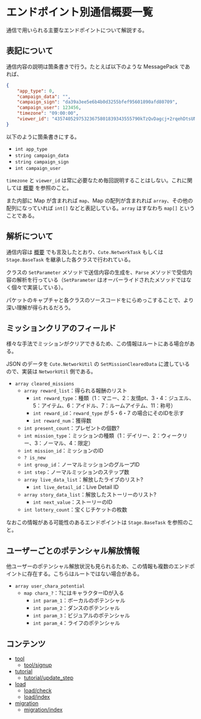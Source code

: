 # エンドポイント別通信概要一覧

通信で用いられる主要なエンドポイントについて解説する。

## 表記について

通信内容の説明は箇条書きで行う。たとえば以下のような MessagePack であれば、

```json
{
    "app_type": 0,
    "campaign_data": "",
    "campaign_sign": "da39a3ee5e6b4b0d3255bfef95601890afd80709",
    "campaign_user": 123456,
    "timezone": "09:00:00",
    "viewer_id": "43574052975323675801839343555790kTzQvDagcj+2rqehDtsUNn6Wz6MpZoVI7+cjDldkOhU="
}
```

以下のように箇条書きにする。

- `int app_type`
- `string campaign_data`
- `string campaign_sign`
- `int campaign_user`

`timezone` と `viewer_id` は常に必要なため毎回説明することはしない。これに関しては [概要](../general.md) を参照のこと。

また内部に Map が含まれれば `map`、Map の配列が含まれれば `array`、その他の配列になっていれば `int[]` などと表記している。`array` はすなわち `map[]` ということである。

## 解析について

通信内容は [概要](../general.md) でも言及したとおり、`Cute.NetworkTask` もしくは `Stage.BaseTask` を継承した各クラスで行われている。

クラスの `SetParameter` メソッドで送信内容の生成を、`Parse` メソッドで受信内容の解析を行っている（`SetParameter` はオーバーライドされたメソッドではなく個々で実装している）。

パケットのキャプチャと各クラスのソースコードをにらめっこすることで、より深い理解が得られるだろう。

## ミッションクリアのフィールド

様々な手法でミッションがクリアできるため、この情報はルートにある場合がある。

JSON のデータを `Cute.NetworkUtil` の `SetMissionClearedData` に渡しているので、実装は `NetworkUtil` 側である。

- `array cleared_missions`
    - `array reward_list`：得られる報酬のリスト
        - `int reward_type`：種類（1：マニー、2：友情pt、3・4：ジュエル、5：アイテム、6：アイドル、7：ルームアイテム、11：称号）
        - `int reward_id`：`reward_type` が 5・6・7 の場合にそのIDを示す
        - `int reward_num`：獲得数
    - `int present_count`：プレゼントの個数?
    - `int mission_type`：ミッションの種類（1：デイリー、2：ウィークリー、3：ノーマル、4：限定）
    - `int mission_id`：ミッションのID
    - `? is_new`
    - `int group_id`：ノーマルミッションのグループID
    - `int step`：ノーマルミッションのステップ数
    - `array live_data_list`：解放したライブのリスト?
        - `int live_detail_id`：Live Detail ID
    - `array story_data_list`：解放したストーリーのリスト?
        - `int next_value`：ストーリーのID
    - `int lottery_count`：宝くじチケットの枚数

なおこの情報がある可能性のあるエンドポイントは `Stage.BaseTask` を参照のこと。

## ユーザーごとのポテンシャル解放情報

他ユーザーのポテンシャル解放状況も見られるため、この情報も複数のエンドポイントに存在する。こちらはルートではない場合がある。

- `array user_chara_potential`
    - `map chara_?`：?にはキャラクターIDが入る
        - `int param_1`：ボーカルのポテンシャル
        - `int param_2`：ダンスのポテンシャル
        - `int param_3`：ビジュアルのポテンシャル
        - `int param_4`：ライフのポテンシャル

## コンテンツ

- [tool](tool.md)
    - [tool/signup](tool.md#toolsignup)
- [tutorial](tutorial.md)
    - [tutorial/update_step](tutorial.md#tutorialupdate_step)
- [load](load.md)
    - [load/check](load.md#loadcheck)
    - [load/index](load.md#loadindex)
- [migration](migration.md)
    - [migration/index](migration.md#migrationindex)
